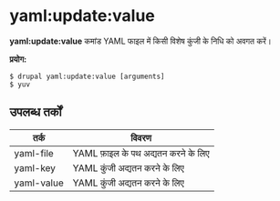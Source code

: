 # yaml:update:value
**yaml:update:value** कमांड YAML फाइल में किसी विशेष कुंजी के निधि को अवगत करें।

**प्रयोग:**
```
$ drupal yaml:update:value [arguments] 
$ yuv  
```

## उपलब्ध तर्कों
तर्क | विवरण
---------|-------------
yaml-file | YAML फ़ाइल के पथ अद्यतन करने के लिए
yaml-key | YAML कुंजी अद्यतन करने के लिए
yaml-value | YAML कुंजी अद्यतन करने के लिए
